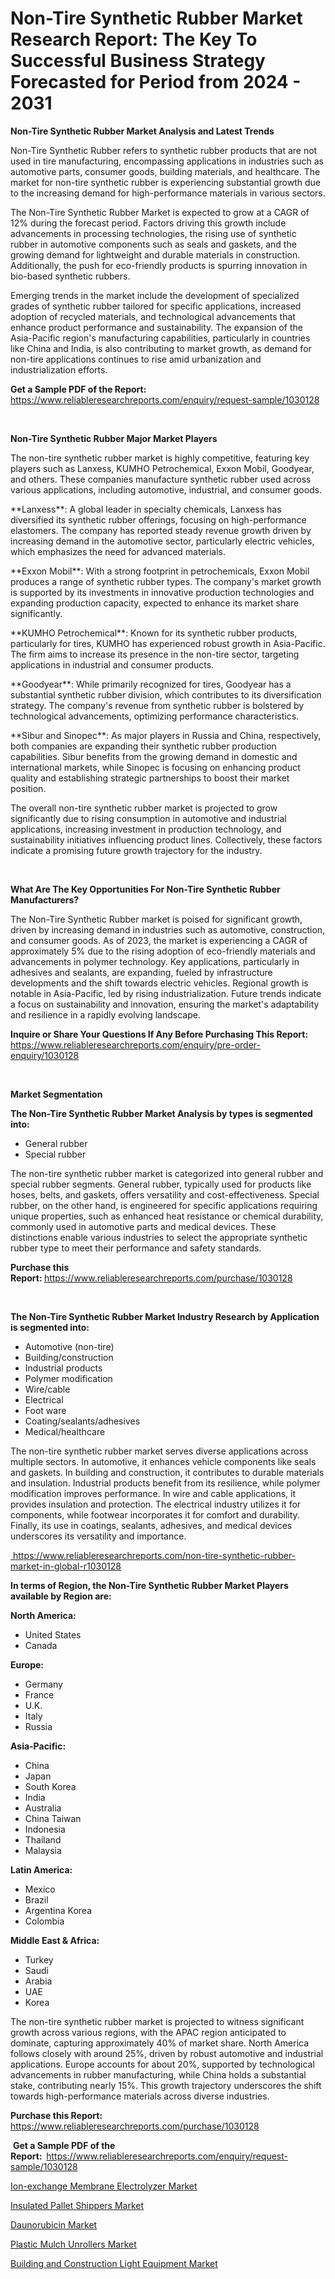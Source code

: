 <p><h1>Non-Tire Synthetic Rubber Market Research Report: The Key To Successful Business Strategy Forecasted for Period from 2024 - 2031</h1></p><p><strong>Non-Tire Synthetic Rubber Market Analysis and Latest Trends</strong></p>
<p><p>Non-Tire Synthetic Rubber refers to synthetic rubber products that are not used in tire manufacturing, encompassing applications in industries such as automotive parts, consumer goods, building materials, and healthcare. The market for non-tire synthetic rubber is experiencing substantial growth due to the increasing demand for high-performance materials in various sectors.</p><p>The Non-Tire Synthetic Rubber Market is expected to grow at a CAGR of 12% during the forecast period. Factors driving this growth include advancements in processing technologies, the rising use of synthetic rubber in automotive components such as seals and gaskets, and the growing demand for lightweight and durable materials in construction. Additionally, the push for eco-friendly products is spurring innovation in bio-based synthetic rubbers.</p><p>Emerging trends in the market include the development of specialized grades of synthetic rubber tailored for specific applications, increased adoption of recycled materials, and technological advancements that enhance product performance and sustainability. The expansion of the Asia-Pacific region's manufacturing capabilities, particularly in countries like China and India, is also contributing to market growth, as demand for non-tire applications continues to rise amid urbanization and industrialization efforts.</p></p>
<p><strong>Get a Sample PDF of the Report:&nbsp;</strong> <a href="https://www.reliableresearchreports.com/enquiry/request-sample/1030128">https://www.reliableresearchreports.com/enquiry/request-sample/1030128</a></p>
<p>&nbsp;</p>
<p><strong>Non-Tire Synthetic Rubber Major Market Players</strong></p>
<p><p>The non-tire synthetic rubber market is highly competitive, featuring key players such as Lanxess, KUMHO Petrochemical, Exxon Mobil, Goodyear, and others. These companies manufacture synthetic rubber used across various applications, including automotive, industrial, and consumer goods.</p><p>**Lanxess**: A global leader in specialty chemicals, Lanxess has diversified its synthetic rubber offerings, focusing on high-performance elastomers. The company has reported steady revenue growth driven by increasing demand in the automotive sector, particularly electric vehicles, which emphasizes the need for advanced materials. </p><p>**Exxon Mobil**: With a strong footprint in petrochemicals, Exxon Mobil produces a range of synthetic rubber types. The company's market growth is supported by its investments in innovative production technologies and expanding production capacity, expected to enhance its market share significantly.</p><p>**KUMHO Petrochemical**: Known for its synthetic rubber products, particularly for tires, KUMHO has experienced robust growth in Asia-Pacific. The firm aims to increase its presence in the non-tire sector, targeting applications in industrial and consumer products.</p><p>**Goodyear**: While primarily recognized for tires, Goodyear has a substantial synthetic rubber division, which contributes to its diversification strategy. The company's revenue from synthetic rubber is bolstered by technological advancements, optimizing performance characteristics.</p><p>**Sibur and Sinopec**: As major players in Russia and China, respectively, both companies are expanding their synthetic rubber production capabilities. Sibur benefits from the growing demand in domestic and international markets, while Sinopec is focusing on enhancing product quality and establishing strategic partnerships to boost their market position.</p><p>The overall non-tire synthetic rubber market is projected to grow significantly due to rising consumption in automotive and industrial applications, increasing investment in production technology, and sustainability initiatives influencing product lines. Collectively, these factors indicate a promising future growth trajectory for the industry.</p></p>
<p>&nbsp;</p>
<p><strong>What Are The Key Opportunities For Non-Tire Synthetic Rubber Manufacturers?</strong></p>
<p><p>The Non-Tire Synthetic Rubber market is poised for significant growth, driven by increasing demand in industries such as automotive, construction, and consumer goods. As of 2023, the market is experiencing a CAGR of approximately 5% due to the rising adoption of eco-friendly materials and advancements in polymer technology. Key applications, particularly in adhesives and sealants, are expanding, fueled by infrastructure developments and the shift towards electric vehicles. Regional growth is notable in Asia-Pacific, led by rising industrialization. Future trends indicate a focus on sustainability and innovation, ensuring the market's adaptability and resilience in a rapidly evolving landscape.</p></p>
<p><strong>Inquire or Share Your Questions If Any Before Purchasing This Report:</strong> <a href="https://www.reliableresearchreports.com/enquiry/pre-order-enquiry/1030128">https://www.reliableresearchreports.com/enquiry/pre-order-enquiry/1030128</a></p>
<p>&nbsp;</p>
<p><strong>Market Segmentation</strong></p>
<p><strong>The Non-Tire Synthetic Rubber Market Analysis by types is segmented into:</strong></p>
<p><ul><li>General rubber</li><li>Special rubber</li></ul></p>
<p><p>The non-tire synthetic rubber market is categorized into general rubber and special rubber segments. General rubber, typically used for products like hoses, belts, and gaskets, offers versatility and cost-effectiveness. Special rubber, on the other hand, is engineered for specific applications requiring unique properties, such as enhanced heat resistance or chemical durability, commonly used in automotive parts and medical devices. These distinctions enable various industries to select the appropriate synthetic rubber type to meet their performance and safety standards.</p></p>
<p><strong>Purchase this Report:&nbsp;</strong><a href="https://www.reliableresearchreports.com/purchase/1030128">https://www.reliableresearchreports.com/purchase/1030128</a></p>
<p>&nbsp;</p>
<p><strong>The Non-Tire Synthetic Rubber Market Industry Research by Application is segmented into:</strong></p>
<p><ul><li>Automotive (non-tire)</li><li>Building/construction</li><li>Industrial products</li><li>Polymer modification</li><li>Wire/cable</li><li>Electrical</li><li>Foot ware</li><li>Coating/sealants/adhesives</li><li>Medical/healthcare</li></ul></p>
<p><p>The non-tire synthetic rubber market serves diverse applications across multiple sectors. In automotive, it enhances vehicle components like seals and gaskets. In building and construction, it contributes to durable materials and insulation. Industrial products benefit from its resilience, while polymer modification improves performance. In wire and cable applications, it provides insulation and protection. The electrical industry utilizes it for components, while footwear incorporates it for comfort and durability. Finally, its use in coatings, sealants, adhesives, and medical devices underscores its versatility and importance.</p></p>
<p><a href="https://www.reliableresearchreports.com/non-tire-synthetic-rubber-market-in-global-r1030128">&nbsp;https://www.reliableresearchreports.com/non-tire-synthetic-rubber-market-in-global-r1030128</a></p>
<p><strong>In terms of Region, the Non-Tire Synthetic Rubber Market Players available by Region are:</strong></p>
<p>
    <p> <strong> North America: </strong>
        <ul>
            <li>United States</li>
            <li>Canada</li>
        </ul>
        </p> 
    <p> <strong> Europe: </strong>
        <ul>
            <li>Germany</li>
            <li>France</li>
            <li>U.K.</li>
            <li>Italy</li>
            <li>Russia</li>
        </ul>
        </p> 
    <p> <strong> Asia-Pacific: </strong>
        <ul>
            <li>China</li>
            <li>Japan</li>
            <li>South Korea</li>
            <li>India</li>
            <li>Australia</li>
            <li>China Taiwan</li>
            <li>Indonesia</li>
            <li>Thailand</li>
            <li>Malaysia</li>
        </ul>
        </p> 
    <p> <strong> Latin America: </strong>
        <ul>
            <li>Mexico</li>
            <li>Brazil</li>
            <li>Argentina Korea</li>
            <li>Colombia</li>
        </ul>
        </p> 
    <p> <strong> Middle East & Africa: </strong>
        <ul>
            <li>Turkey</li>
            <li>Saudi</li>
            <li>Arabia</li>
            <li>UAE</li>
            <li>Korea</li>
        </ul>
    </p>
    </p>
<p><p>The non-tire synthetic rubber market is projected to witness significant growth across various regions, with the APAC region anticipated to dominate, capturing approximately 40% of market share. North America follows closely with around 25%, driven by robust automotive and industrial applications. Europe accounts for about 20%, supported by technological advancements in rubber manufacturing, while China holds a substantial stake, contributing nearly 15%. This growth trajectory underscores the shift towards high-performance materials across diverse industries.</p></p>
<p><strong>Purchase this Report: </strong><a href="https://www.reliableresearchreports.com/purchase/1030128">https://www.reliableresearchreports.com/purchase/1030128</a></p>
<p>&nbsp;<strong>Get a Sample PDF of the Report:&nbsp;&nbsp;</strong><a href="https://www.reliableresearchreports.com/enquiry/request-sample/1030128">https://www.reliableresearchreports.com/enquiry/request-sample/1030128</a></p>
<p><strong></strong></p>
<p><p><a href="https://github.com/BryceTownsendr/Market-Research-Report-List-6/blob/main/ion-exchange-membrane-electrolyzer-market.md">Ion-exchange Membrane Electrolyzer Market</a></p><p><a href="https://www.linkedin.com/pulse/market-forecast-global-insulated-pallet-shippers-trends-impact-926mc?trackingId=CeP2i4GVSgmlfcjoHp3w6A%3D%3D">Insulated Pallet Shippers Market</a></p><p><a href="https://www.linkedin.com/pulse/daunorubicin-industry-sector-new-technologies-market-ht4qe?trackingId=6x7TtF5tTPGSqDY5H6Rkvw%3D%3D">Daunorubicin Market</a></p><p><a href="https://issuu.com/reportprime-2/docs/plastic-mulch-unrollers-market-size_46e422979d9c59">Plastic Mulch Unrollers Market</a></p><p><a href="https://github.com/mahnoor2003/Market-Research-Report-List-6/blob/main/building-and-construction-light-equipment-market.md">Building and Construction Light Equipment Market</a></p></p>